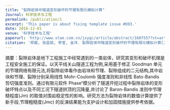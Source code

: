 ```yaml
---
title: "裂隙岩体中隧道变形破坏的节理有限元模拟计算"
Journal: 科学技术与工程
permalink: /publication/1
excerpt: 'This paper is about fixing template issue #693.'
date: 2016-12-01
venue: '科学技术与工程'
paperurl: 'http://www.stae.com.cn/jsygc/article/abstract/1607557?st=article_issue'
citation: '郑晨, 张昌锁, 李莹, 金洋. 裂隙岩体中隧道变形破坏的节理有限元模拟计算[J]. 科学技术与工程, 2016, 16(35): 289-292.'
---
```


摘要：裂隙岩体是地下工程施工中经常遇到的一类岩体，研究其变形和破坏机理是工程安全施工的保证。以天平线关山隧道工程为例,采用基于修正 Goodman 单元的节理网络有限元法,将裂隙岩体看作由岩块和节理、裂隙组成的二元结构,其中岩块和节理、裂隙分别采用线性 Mohr-Coulomb 强度准则和非线性 Bato-Bandis 剪切强度准则。通过有限元软件 Phase“模分析了隧道开挖过程中裂隙岩体的变形破坏特点以及不同工况下隧道拱顶的沉降量,并讨论了 Baron-Bandis 准则中节理糙程度(Jm) 的取值对围岩稳定性的影响。研究方法为裂隙岩体的数值计算提供了新手段,节理粗糙度(Jmc) 的反演结果能为支护设计和加固措施提供参考依据。

